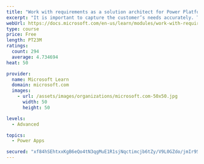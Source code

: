 ```yaml
---
title: "Work with requirements as a solution architect for Power Platform and Dynamics 365"
excerpt: "It is important to capture the customer’s needs accurately. This module explains how to capture requirements and identify functional and non-functional items."
webUrl: https://docs.microsoft.com/en-us/learn/modules/work-with-requirements/
type: course
price: Free
length: PT23M
ratings:
  count: 294
  average: 4.734694
heat: 50

provider:
  name: Microsoft Learn
  domain: microsoft.com
  images:
    - url: /assets/images/organizations/microsoft.com-50x50.jpg
      width: 50
      height: 50

levels:
  - Advanced

topics:
  - Power Apps

secured: "xf84hSEhtxxKgB6eQo4tN3qgMuE1R1sjNqctimcjb6tZy/V9L0GZdo/jmIr9S9f7BJ24wP5Dpds+cYRZQRHRSuImaCI6aRoF2YfkHoBUN2/N4a1c7m7ZQGmtTPCsZgs/lLxRK9u1Ijd5y/C8uf8Z7E2EncdFT9UlNCuRirUFlEwPWBqXPcarfRG4obKdZVWPwcqpfUrwtOtn64MjGj0oxajIqMdYbunF5w7hxYSlNbGNMKhCkDgPqN6SordVXnIB1aEsFDQamPE+8t6Mqlzp6UYvNfDgD7e9RgZpSrprxTcDbuietLYbf0UUN7YZjUe6cy2l9Wx8WwKfQG6McctAcKSdfBi2C+AWlHK+YNrVVEBcfLu9/z3ZbI85mCY60T8TSIF/Hc+4Ko3eYYufx6mNMueFf1Z+Md70t32nGxqLUxE=;kTGPYBYtattjjb9pcLvFbQ=="
---
```


